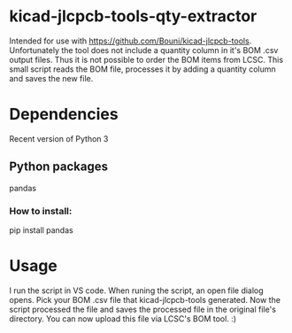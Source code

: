 # kicad-jlcpcb-tools-qty-extractor

Intended for use with https://github.com/Bouni/kicad-jlcpcb-tools.
Unfortunately the tool does not include a quantity column in it's BOM .csv output files.
Thus it is not possible to order the BOM items from LCSC.
This small script reads the BOM file, processes it by adding a quantity column and saves the new file.

# Dependencies
Recent version of Python 3
## Python packages
pandas
### How to install:
pip install pandas

# Usage
I run the script in VS code.
When runing the script, an open file dialog opens.
Pick your BOM .csv file that kicad-jlcpcb-tools generated.
Now the script processed the file and saves the processed file in the original file's directory.
You can now upload this file via LCSC's BOM tool. :)
